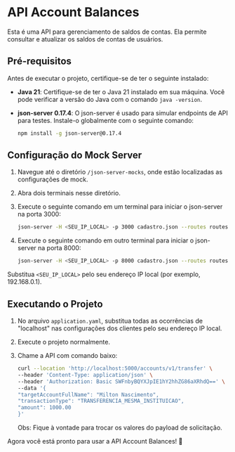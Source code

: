 # API Account Balances

Esta é uma API para gerenciamento de saldos de contas. Ela permite consultar e atualizar os saldos de contas de
usuários.

## Pré-requisitos

Antes de executar o projeto, certifique-se de ter o seguinte instalado:

- **Java 21**: Certifique-se de ter o Java 21 instalado em sua máquina. Você pode verificar a versão do Java com o
  comando `java -version`.

- **json-server 0.17.4**: O json-server é usado para simular endpoints de API para testes. Instale-o globalmente com o
  seguinte comando:

    ```bash
    npm install -g json-server@0.17.4
    ```

## Configuração do Mock Server

1. Navegue até o diretório `/json-server-mocks`, onde estão localizadas as configurações de mock.

2. Abra dois terminais nesse diretório.

3. Execute o seguinte comando em um terminal para iniciar o json-server na porta 3000:

    ```bash
    json-server -H <SEU_IP_LOCAL> -p 3000 cadastro.json --routes routes.json
    ```

4. Execute o seguinte comando em outro terminal para iniciar o json-server na porta 8000:

    ```bash
    json-server -H <SEU_IP_LOCAL> -p 8000 cadastro.json --routes routes.json
    ```

Substitua `<SEU_IP_LOCAL>` pelo seu endereço IP local (por exemplo, 192.168.0.1).

## Executando o Projeto

1. No arquivo `application.yaml`, substitua todas as ocorrências de "localhost" nas configurações dos clientes pelo seu
   endereço IP local.

2. Execute o projeto normalmente.
3. Chame a API com comando baixo:
    ```bash
   curl --location 'http://localhost:5000/accounts/v1/transfer' \
   --header 'Content-Type: application/json' \
   --header 'Authorization: Basic SWFnbyBQYXJpIE1hY2hhZG86aXRhdQ==' \
   --data '{
   "targetAccountFullName": "Milton Nascimento",
   "transactionType": "TRANSFERENCIA_MESMA_INSTITUICAO",
   "amount": 1000.00
   }'
    ```
   Obs: Fique à vontade para trocar os valores do payload de solicitação.

Agora você está pronto para usar a API Account Balances! 🚀
